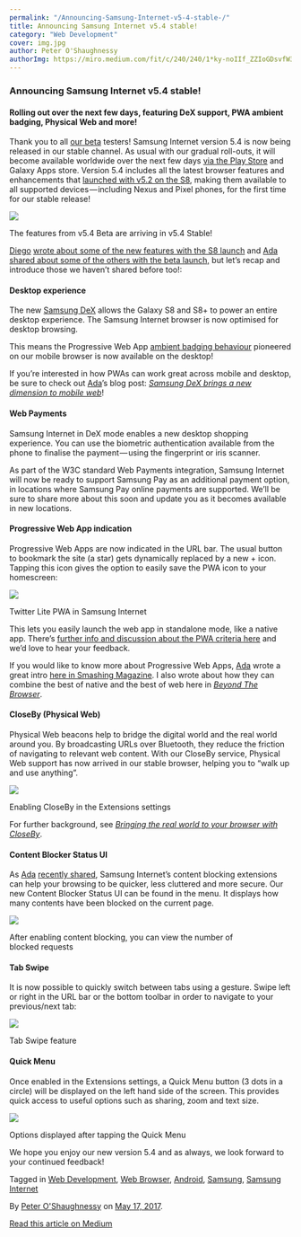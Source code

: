 ```yaml
---
permalink: "/Announcing-Samsung-Internet-v5-4-stable-/"
title: Announcing Samsung Internet v5.4 stable!
category: "Web Development"
cover: img.jpg
author: Peter O'Shaughnessy
authorImg: https://miro.medium.com/fit/c/240/240/1*ky-noIIf_ZZIoGDsvfW3AA.jpeg
---
```


### Announcing Samsung Internet v5.4 stable!

#### Rolling out over the next few days, featuring DeX support, PWA ambient badging, Physical Web and more!

Thank you to all [our beta](https://medium.com/samsung-internet-dev/samsung-internet-beta-now-available-without-sign-up-e0d5d4010838) testers! Samsung Internet version 5.4 is now being released in our stable channel. As usual with our gradual roll-outs, it will become available worldwide over the next few days [via the Play Store](https://play.google.com/store/apps/details?id=com.sec.android.app.sbrowser) and Galaxy Apps store. Version 5.4 includes all the latest browser features and enhancements that [launched with v5.2 on the S8](https://medium.com/samsung-internet-dev/unpacking-the-latest-samsung-internet-fb1eac41cb7a), making them available to all supported devices — including Nexus and Pixel phones, for the first time for our stable release!

![](https://cdn-images-1.medium.com/max/800/1*eC946I8frupaZSZdg5tT9Q.png)

The features from v5.4 Beta are arriving in v5.4 Stable!

[Diego](https://medium.com/u/33cea791460a) [wrote about some of the new features with the S8 launch](https://medium.com/samsung-internet-dev/unpacking-the-latest-samsung-internet-fb1eac41cb7a) and [Ada](https://medium.com/u/c2890cdd7a64) [shared about some of the others with the beta launch,](https://medium.com/samsung-internet-dev/samsung-internet-beta-now-available-without-sign-up-e0d5d4010838) but let’s recap and introduce those we haven’t shared before too!:

#### Desktop experience

The new [Samsung DeX](http://www.samsung.com/global/galaxy/apps/samsung-dex/) allows the Galaxy S8 and S8+ to power an entire desktop experience. The Samsung Internet browser is now optimised for desktop browsing.

This means the Progressive Web App [ambient badging behaviour](https://medium.com/samsung-internet-dev/what-does-it-mean-to-be-an-app-ace43eb6b94d) pioneered on our mobile browser is now available on the desktop!

If you’re interested in how PWAs can work great across mobile and desktop, be sure to check out [Ada](https://medium.com/u/c2890cdd7a64)’s blog post: [_Samsung DeX brings a new dimension to mobile web_](http://I%20have%20prepared%20copy%20for%20the%20Medium%20DeX%20article.%20I%20will%20take%20screenshots%20and%20videos%20today%20to%20annotate%20it:%20https://medium.com/samsung-internet-dev/samsung-dex-brings-a-new-dimension-to-the-mobile-web-f80d7edcab29)!

#### Web Payments

Samsung Internet in DeX mode enables a new desktop shopping experience. You can use the biometric authentication available from the phone to finalise the payment — using the fingerprint or iris scanner.

As part of the W3C standard Web Payments integration, Samsung Internet will now be ready to support Samsung Pay as an additional payment option, in locations where Samsung Pay online payments are supported. We’ll be sure to share more about this soon and update you as it becomes available in new locations.

#### Progressive Web App indication

Progressive Web Apps are now indicated in the URL bar. The usual button to bookmark the site (a star) gets dynamically replaced by a new + icon. Tapping this icon gives the option to easily save the PWA icon to your homescreen:

![](https://cdn-images-1.medium.com/max/800/1*9J8i1v5k1L14MCYKSkV8og.png)

Twitter Lite PWA in Samsung Internet

This lets you easily launch the web app in standalone mode, like a native app. There’s [further info and discussion about the PWA criteria here](https://medium.com/samsung-internet-dev/what-does-it-mean-to-be-an-app-ace43eb6b94d) and we’d love to hear your feedback.

If you would like to know more about Progressive Web Apps, [Ada](https://medium.com/u/c2890cdd7a64) wrote a great intro [here in Smashing Magazine](https://www.smashingmagazine.com/2016/09/the-building-blocks-of-progressive-web-apps/). I also wrote about how they can combine the best of native and the best of web here in [_Beyond The Browser_](https://medium.com/samsung-internet-dev/beyond-the-browser-3690a589bf7c).

#### CloseBy (Physical Web)

Physical Web beacons help to bridge the digital world and the real world around you. By broadcasting URLs over Bluetooth, they reduce the friction of navigating to relevant web content. With our CloseBy service, Physical Web support has now arrived in our stable browser, helping you to “walk up and use anything”.

![](https://cdn-images-1.medium.com/max/800/1*8Wa2VqfuhEnYcJ9GNOxaFA.jpeg)

Enabling CloseBy in the Extensions settings

For further background, see [_Bringing the real world to your browser with CloseBy_](https://medium.com/samsung-internet-dev/bringing-the-real-world-to-your-browser-with-closeby-830cd162547e).

#### Content Blocker Status UI

As [Ada](https://medium.com/u/c2890cdd7a64) [recently shared](https://medium.com/samsung-internet-dev/staying-safe-online-with-samsung-internet-3941ffc72a00), Samsung Internet’s content blocking extensions can help your browsing to be quicker, less cluttered and more secure. Our new Content Blocker Status UI can be found in the menu. It displays how many contents have been blocked on the current page.

![](https://cdn-images-1.medium.com/max/800/1*RRZ_C7LpkwGoi6TIrzCTXA.png)

After enabling content blocking, you can view the number of blocked requests

#### Tab Swipe

It is now possible to quickly switch between tabs using a gesture. Swipe left or right in the URL bar or the bottom toolbar in order to navigate to your previous/next tab:

![](https://cdn-images-1.medium.com/max/800/1*b8gvb4Kuv_Ce8IqFzYN7QQ.gif)

Tab Swipe feature

#### Quick Menu

Once enabled in the Extensions settings, a Quick Menu button (3 dots in a circle) will be displayed on the left hand side of the screen. This provides quick access to useful options such as sharing, zoom and text size.

![](https://cdn-images-1.medium.com/max/800/1*zmmJekxUfDghS-uto8EONg.png)

Options displayed after tapping the Quick Menu

We hope you enjoy our new version 5.4 and as always, we look forward to your continued feedback!

Tagged in [Web Development](https://medium.com/tag/web-development), [Web Browser](https://medium.com/tag/web-browser), [Android](https://medium.com/tag/android), [Samsung](https://medium.com/tag/samsung), [Samsung Internet](https://medium.com/tag/samsung-internet)

By [Peter O'Shaughnessy](https://medium.com/@poshaughnessy) on [May 17, 2017](https://medium.com/p/fd941e0dcd58).

[Read this article on Medium](https://medium.com/@poshaughnessy/announcing-samsung-internet-v5-4-stable-fd941e0dcd58)
